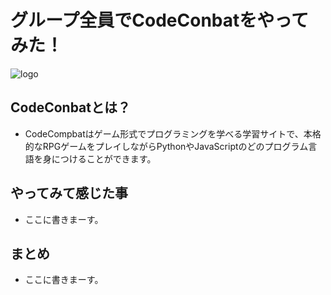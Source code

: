 # グループ全員でCodeConbatをやってみた！
![logo](https://codecombat.com/images/pages/base/logo.png)
## CodeConbatとは？
+ CodeCompbatはゲーム形式でプログラミングを学べる学習サイトで、本格的なRPGゲームをプレイしながらPythonやJavaScriptのどのプログラム言語を身につけることができます。

## やってみて感じた事
+ ここに書きまーす。

## まとめ
+ ここに書きまーす。


